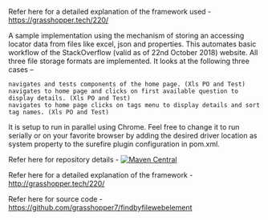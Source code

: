 Refer here for a detailed explanation of the framework used - https://grasshopper.tech/220/

A sample implementation using the mechanism of storing an accessing locator data from files like excel, json and properties. This automates basic workflow of the StackOverflow (valid as of 22nd October 2018) website. All three file storage formats are implemented. It looks at the following three cases –

	navigates and tests components of the home page. (Xls PO and Test)
	navigates to home page and clicks on first available question to display details. (Xls PO and Test)
	navigates to home page clicks on tags menu to display details and sort tag names. (Xls PO and Test)

It is setup to run in parallel using Chrome. Feel free to change it to run serially or on your favorite browser by adding the desired driver location as system property to the surefire plugin configuration in pom.xml.



Refer here for repository details - [![Maven Central](https://maven-badges.herokuapp.com/maven-central/tech.grasshopper/findbyfilewebelement/badge.svg)](https://maven-badges.herokuapp.com/maven-central/tech.grasshopper/findbyfilewebelement)

Refer here for a detailed explanation of the framework - http://grasshopper.tech/220/

Refer here for source code - https://github.com/grasshopper7/findbyfilewebelement
